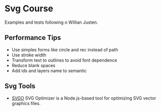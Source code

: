 # Svg Course


Examples and tests following o Willian Justen.


## Performance Tips
- Use simples forms like circle and rec instead of path
- Use stroke width
- Transform text to outlines to avoid font dependence
- Reduce blank spaces
- Add ids and layers name to semantic

## Svg Tools
- [SVGO](https://github.com/svg/svgo) SVG Optimizer is a Node.js-based tool for optimizing SVG vector graphics files.